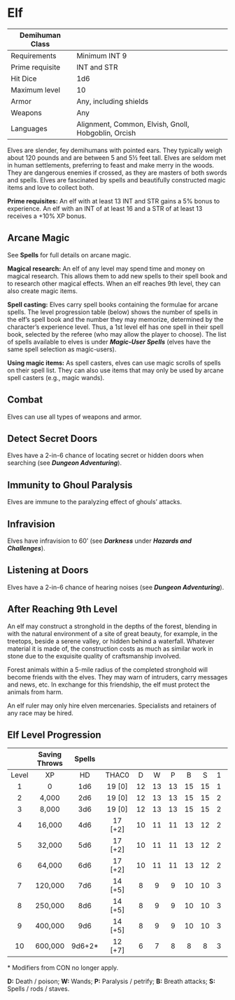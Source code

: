 # Elf

| Demihuman Class |                                                     |
| --------------- | --------------------------------------------------- |
| Requirements    | Minimum INT 9                                       |
| Prime requisite | INT and STR                                         |
| Hit Dice        | 1d6                                                 |
| Maximum level   | 10                                                  |
| Armor          | Any, including shields                              |
| Weapons         | Any                                                 |
| Languages       | Alignment, Common, Elvish, Gnoll, Hobgoblin, Orcish |


Elves are slender, fey demihumans with pointed ears. They typically weigh about 120 pounds and are between 5 and 5½ feet tall. Elves are seldom met in human settlements, preferring to feast and make merry in the woods. They are dangerous enemies if crossed, as they are masters of both swords and spells. Elves are fascinated by spells and beautifully constructed magic items and love to collect both.

**Prime requisites:** An elf with at least 13 INT and STR gains a 5% bonus to experience. An elf with an INT of at least 16 and a STR of at least 13 receives a +10% XP bonus.

## Arcane Magic

See **Spells** for full details on arcane magic.

**Magical research:** An elf of any level may spend time and money on magical research. This allows them to add new spells to their spell book and to research other magical effects. When an elf reaches 9th level, they can also create magic items.

**Spell casting:** Elves carry spell books containing the formulae for arcane spells. The level progression table (below) shows the number of spells in the elf’s spell book and the number they may memorize, determined by the character’s experience level. Thus, a 1st level elf has one spell in their spell book, selected by the referee (who may allow the player to choose). The list of spells available to elves is under ***Magic-User Spells*** (elves have the same spell selection as magic-users).

**Using magic items:** As spell casters, elves can use magic scrolls of spells on their spell list. They can also use items that may only be used by arcane spell casters (e.g., magic wands).

## Combat

Elves can use all types of weapons and armor.

## Detect Secret Doors

Elves have a 2-in-6 chance of locating secret or hidden doors when searching (see ***Dungeon Adventuring***).

## Immunity to Ghoul Paralysis

Elves are immune to the paralyzing effect of ghouls’ attacks.

## Infravision

Elves have infravision to 60’ (see ***Darkness*** under ***Hazards and Challenges***).

## Listening at Doors

Elves have a 2-in-6 chance of hearing noises (see ***Dungeon Adventuring***).

## After Reaching 9th Level

An elf may construct a stronghold in the depths of the forest, blending in with the natural environment of a site of great beauty, for example, in the treetops, beside a serene valley, or hidden behind a waterfall. Whatever material it is made of, the construction costs as much as similar work in stone due to the exquisite quality of craftsmanship involved.

Forest animals within a 5-mile radius of the completed stronghold will become friends with the elves. They may warn of intruders, carry messages and news, etc. In exchange for this friendship, the elf must protect the animals from harm.

An elf ruler may only hire elven mercenaries. Specialists and retainers of any race may be hired.

## Elf Level Progression

|       | Saving Throws | Spells |         |      |      |      |      |      |      |      |      |      |      |
| :---: | :-----------: | :----: | :-----: | :--: | :--: | :--: | :--: | :--: | :--: | :--: | :--: | :--: | :--: |
| Level |      XP       |   HD   |  THAC0  |  D   |  W   |  P   |  B   |  S   |  1   |  2   |  3   |  4   |  5   |
|   1   |       0       |  1d6   | 19 [0]  |  12  |  13  |  13  |  15  |  15  |  1   |  —   |  —   |  —   |  —   |
|   2   |     4,000     |  2d6   | 19 [0]  |  12  |  13  |  13  |  15  |  15  |  2   |  —   |  —   |  —   |  —   |
|   3   |     8,000     |  3d6   | 19 [0]  |  12  |  13  |  13  |  15  |  15  |  2   |  1   |  —   |  —   |  —   |
|   4   |    16,000     |  4d6   | 17 [+2] |  10  |  11  |  11  |  13  |  12  |  2   |  2   |  —   |  —   |  —   |
|   5   |    32,000     |  5d6   | 17 [+2] |  10  |  11  |  11  |  13  |  12  |  2   |  2   |  1   |  —   |  —   |
|   6   |    64,000     |  6d6   | 17 [+2] |  10  |  11  |  11  |  13  |  12  |  2   |  2   |  2   |  —   |  —   |
|   7   |    120,000    |  7d6   | 14 [+5] |  8   |  9   |  9   |  10  |  10  |  3   |  2   |  2   |  1   |  —   |
|   8   |    250,000    |  8d6   | 14 [+5] |  8   |  9   |  9   |  10  |  10  |  3   |  3   |  2   |  2   |  —   |
|   9   |    400,000    |  9d6   | 14 [+5] |  8   |  9   |  9   |  10  |  10  |  3   |  3   |  3   |  2   |  1   |
|  10   |    600,000    | 9d6+2* | 12 [+7] |  6   |  7   |  8   |  8   |  8   |  3   |  3   |  3   |  3   |  2   |

\* Modifiers from CON no longer apply.

**D:** Death / poison; **W:** Wands; **P:** Paralysis / petrify; **B:** Breath attacks; **S:** Spells / rods / staves.